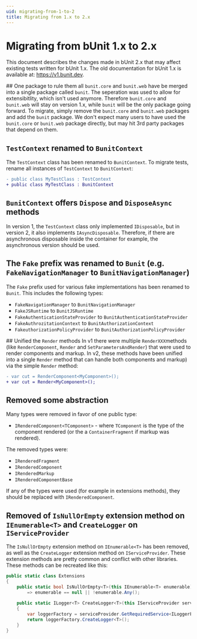 ```yaml
---
uid: migrating-from-1-to-2
title: Migrating from 1.x to 2.x
---
```


# Migrating from bUnit 1.x to 2.x
This document describes the changes made in bUnit 2.x that may affect  existing tests written for bUnit 1.x. The old documentation for bUnit 1.x is available at: https://v1.bunit.dev.

## One package to rule them all
`bunit.core` and `bunit.web` have be merged into a single package called `bunit`. The seperation was used to allow for extensibitlity, which isn't used anymore. Therefore `bunit.core` and `bunit.web` will stay on version 1.x, while `bunit` will be the only package going forward. To migrate, simply remove the `bunit.core` and `bunit.web` packages and add the `bunit` package. We don't expect many users to have used the `bunit.core` or `bunit.web`  package directly, but may hit 3rd party packages that depend on them. 

## `TestContext` renamed to `BunitContext`

The `TestContext` class has been renamed to `BunitContext`. To migrate tests, rename all instances of `TestContext` to `BunitContext`:

```diff
- public class MyTestClass : TestContext
+ public class MyTestClass : BunitContext
```

## `BunitContext` offers `Dispose` and `DisposeAsync` methods
In version 1, the `TestContext` class only implemented `IDisposable`, but in version 2, it also implements `IAsyncDisposable`. Therefore, if there are asynchronous disposable inside the container for example, the asynchronous version should be used.

## The `Fake` prefix was renamed to `Bunit` (e.g. `FakeNavigationManager` to `BunitNavigationManager`)
The `Fake` prefix used for various fake implementations has been renamed to `Bunit`. This includes the following types:
 * `FakeNavigationManager` to `BunitNavigationManager`
 * `FakeJSRuntime` to `BunitJSRuntime`
 * `FakeAuthenticationStateProvider` to `BunitAuthenticationStateProvider`
 * `FakeAuthrozitationContext` to `BunitAuthorizationContext`
 * `FakeuthorizationPolicyProvider` to `BunitAuthorizationPolicyProvider`
  
## Unified the `Render` methods
In v1 there were multiple `RenderXXX`methods (like `RenderComponent`, `Render` and `SetParametersAndRender`) that were used to render components and markup. In v2, these methods have been unified into a single `Render` method that can handle both components and markup) via the simple `Render` method:

```diff
- var cut = RenderComponent<MyComponent>();
+ var cut = Render<MyComponent>();
```

## Removed some abstraction
Many types were removed in favor of one public type:
 * `IRenderedComponent<TComponent>` - where `TComponent` is the type of the component rendered (or the a `ContainerFragment` if markup was rendered).

The removed types were:
 * `IRenderedFragment`
 * `IRenderedComponent`
 * `IRenderedMarkup`
 * `IRenderedComponentBase`

If any of the types were used (for example in extensions methods), they should be replaced with `IRenderedComponent`.

## Removed of `IsNullOrEmpty` extension method on `IEnumerable<T>` and `CreateLogger` on `IServiceProvider`
The `IsNullOrEmpty` extension method on `IEnumerable<T>` has been removed, as well as the `CreateLogger` extension method on `IServiceProvider`. These extension methods are pretty common and conflict with other libraries. These methods can be recreated like this:

```csharp
public static class Extensions
{
    public static bool IsNullOrEmpty<T>(this IEnumerable<T> enumerable)
        => enumerable == null || !enumerable.Any();
    
    public static ILogger<T> CreateLogger<T>(this IServiceProvider serviceProvider)
    {
        var loggerFactory = serviceProvider.GetRequiredService<ILoggerFactory>() ?? NullLoggerFactory.Instance;
        return loggerFactory.CreateLogger<T>();
    }
}
```
